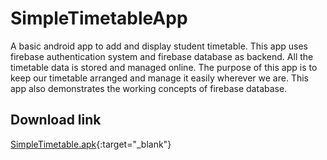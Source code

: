 # SimpleTimetableApp
A basic android app to add and display student timetable.
This app uses firebase authentication system and firebase database as backend.
All the timetable data is stored and managed online.
The purpose of this app is to keep our timetable arranged and manage it easily wherever we are.
This app also demonstrates the working concepts of firebase database.
## Download link
[SimpleTimetable.apk](https://drive.google.com/file/d/13UZqbz008D0VBT8JELGkgV3pRt3ceJpR/view?usp=sharing){:target="_blank"}
